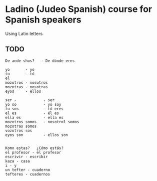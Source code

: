 # Ladino (Judeo Spanish) course for Spanish speakers

Using Latin letters


## TODO

```
De ande shos?   - De dónde eres

yo       - yo
tu       - tú
el
mozotros - nosotros
mozotras - nosotras
eyos     - ellos

ser -            - ser
yo so            - yo soy
tu sos           - tú eres
el es            - él es
ella es          - ella es
mozotros somos   - nosotrol somos
mozotras somos
vozotros sos
eyos son         - ellos son


Komo estas?   ¿Cómo estás?
el profesor - el profesor
escrivir - escribir
kaza - casa
i - y
un tefter - cuaderno
tefteres - cuadernos
```

